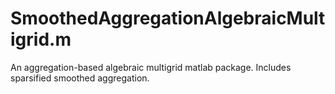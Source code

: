 # SmoothedAggregationAlgebraicMultigrid.m
An aggregation-based algebraic multigrid matlab package. Includes sparsified smoothed aggregation.  
